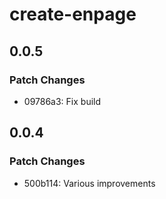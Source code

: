 # create-enpage

## 0.0.5

### Patch Changes

- 09786a3: Fix build

## 0.0.4

### Patch Changes

- 500b114: Various improvements
